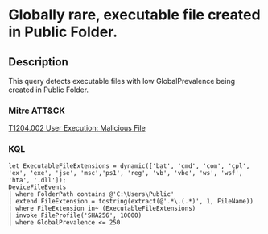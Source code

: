 # Globally rare, executable file created in Public Folder.

## Description
This query detects executable files with low GlobalPrevalence being created in Public Folder.

### Mitre ATT&CK

[T1204.002 User Execution: Malicious File](https://attack.mitre.org/techniques/T1204/002/)

### KQL

```KQL
let ExecutableFileExtensions = dynamic(['bat', 'cmd', 'com', 'cpl', 'ex', 'exe', 'jse', 'msc','ps1', 'reg', 'vb', 'vbe', 'ws', 'wsf', 'hta', '.dll']);
DeviceFileEvents
| where FolderPath contains @'C:\Users\Public'
| extend FileExtension = tostring(extract(@'.*\.(.*)', 1, FileName))
| where FileExtension in~ (ExecutableFileExtensions)
| invoke FileProfile('SHA256', 10000)
| where GlobalPrevalence <= 250